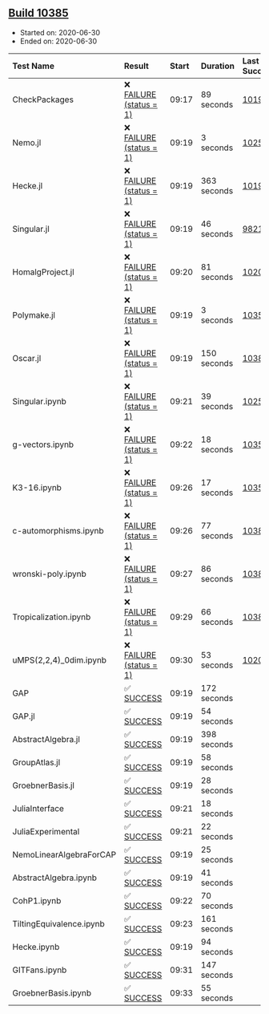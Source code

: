## [Build 10385](https://oscarci.mathematik.uni-kl.de/job/oscar/10385/)

* Started on: 2020-06-30
* Ended on: 2020-06-30

| Test Name    | Result | Start | Duration | Last Success | First Failure |
|:-------------|:-------|:------|:---------|:-------------|:--------------|
| CheckPackages | ❌ [FAILURE (status = 1)](https://oscarci.mathematik.uni-kl.de/job/oscar/10385/artifact/logs/build-10385/CheckPackages.log) | 09:17 | 89 seconds | [10197](https://oscarci.mathematik.uni-kl.de/job/oscar/10197/) | [10198](https://oscarci.mathematik.uni-kl.de/job/oscar/10198/) |
| Nemo.jl | ❌ [FAILURE (status = 1)](https://oscarci.mathematik.uni-kl.de/job/oscar/10385/artifact/logs/build-10385/Nemo.jl.log) | 09:19 | 3 seconds | [10252](https://oscarci.mathematik.uni-kl.de/job/oscar/10252/) | [10253](https://oscarci.mathematik.uni-kl.de/job/oscar/10253/) |
| Hecke.jl | ❌ [FAILURE (status = 1)](https://oscarci.mathematik.uni-kl.de/job/oscar/10385/artifact/logs/build-10385/Hecke.jl.log) | 09:19 | 363 seconds | [10197](https://oscarci.mathematik.uni-kl.de/job/oscar/10197/) | [10198](https://oscarci.mathematik.uni-kl.de/job/oscar/10198/) |
| Singular.jl | ❌ [FAILURE (status = 1)](https://oscarci.mathematik.uni-kl.de/job/oscar/10385/artifact/logs/build-10385/Singular.jl.log) | 09:19 | 46 seconds | [9821](https://oscarci.mathematik.uni-kl.de/job/oscar/9821/) | [9822](https://oscarci.mathematik.uni-kl.de/job/oscar/9822/) |
| HomalgProject.jl | ❌ [FAILURE (status = 1)](https://oscarci.mathematik.uni-kl.de/job/oscar/10385/artifact/logs/build-10385/HomalgProject.jl.log) | 09:20 | 81 seconds | [10209](https://oscarci.mathematik.uni-kl.de/job/oscar/10209/) | [10210](https://oscarci.mathematik.uni-kl.de/job/oscar/10210/) |
| Polymake.jl | ❌ [FAILURE (status = 1)](https://oscarci.mathematik.uni-kl.de/job/oscar/10385/artifact/logs/build-10385/Polymake.jl.log) | 09:19 | 3 seconds | [10356](https://oscarci.mathematik.uni-kl.de/job/oscar/10356/) | [10357](https://oscarci.mathematik.uni-kl.de/job/oscar/10357/) |
| Oscar.jl | ❌ [FAILURE (status = 1)](https://oscarci.mathematik.uni-kl.de/job/oscar/10385/artifact/logs/build-10385/Oscar.jl.log) | 09:19 | 150 seconds | [10383](https://oscarci.mathematik.uni-kl.de/job/oscar/10383/) | [10384](https://oscarci.mathematik.uni-kl.de/job/oscar/10384/) |
| Singular.ipynb | ❌ [FAILURE (status = 1)](https://oscarci.mathematik.uni-kl.de/job/oscar/10385/artifact/logs/build-10385/Singular.ipynb.log) | 09:21 | 39 seconds | [10252](https://oscarci.mathematik.uni-kl.de/job/oscar/10252/) | [10253](https://oscarci.mathematik.uni-kl.de/job/oscar/10253/) |
| g-vectors.ipynb | ❌ [FAILURE (status = 1)](https://oscarci.mathematik.uni-kl.de/job/oscar/10385/artifact/logs/build-10385/g-vectors.ipynb.log) | 09:22 | 18 seconds | [10356](https://oscarci.mathematik.uni-kl.de/job/oscar/10356/) | [10357](https://oscarci.mathematik.uni-kl.de/job/oscar/10357/) |
| K3-16.ipynb | ❌ [FAILURE (status = 1)](https://oscarci.mathematik.uni-kl.de/job/oscar/10385/artifact/logs/build-10385/K3-16.ipynb.log) | 09:26 | 17 seconds | [10356](https://oscarci.mathematik.uni-kl.de/job/oscar/10356/) | [10357](https://oscarci.mathematik.uni-kl.de/job/oscar/10357/) |
| c-automorphisms.ipynb | ❌ [FAILURE (status = 1)](https://oscarci.mathematik.uni-kl.de/job/oscar/10385/artifact/logs/build-10385/c-automorphisms.ipynb.log) | 09:26 | 77 seconds | [10383](https://oscarci.mathematik.uni-kl.de/job/oscar/10383/) | [10384](https://oscarci.mathematik.uni-kl.de/job/oscar/10384/) |
| wronski-poly.ipynb | ❌ [FAILURE (status = 1)](https://oscarci.mathematik.uni-kl.de/job/oscar/10385/artifact/logs/build-10385/wronski-poly.ipynb.log) | 09:27 | 86 seconds | [10383](https://oscarci.mathematik.uni-kl.de/job/oscar/10383/) | [10384](https://oscarci.mathematik.uni-kl.de/job/oscar/10384/) |
| Tropicalization.ipynb | ❌ [FAILURE (status = 1)](https://oscarci.mathematik.uni-kl.de/job/oscar/10385/artifact/logs/build-10385/Tropicalization.ipynb.log) | 09:29 | 66 seconds | [10383](https://oscarci.mathematik.uni-kl.de/job/oscar/10383/) | [10384](https://oscarci.mathematik.uni-kl.de/job/oscar/10384/) |
| uMPS(2,2,4)_0dim.ipynb | ❌ [FAILURE (status = 1)](https://oscarci.mathematik.uni-kl.de/job/oscar/10385/artifact/logs/build-10385/uMPS-2-2-4-_0dim.ipynb.log) | 09:30 | 53 seconds | [10209](https://oscarci.mathematik.uni-kl.de/job/oscar/10209/) | [10210](https://oscarci.mathematik.uni-kl.de/job/oscar/10210/) |
| GAP | ✅ [SUCCESS](https://oscarci.mathematik.uni-kl.de/job/oscar/10385/artifact/logs/build-10385/GAP.log) | 09:19 | 172 seconds |  |  |
| GAP.jl | ✅ [SUCCESS](https://oscarci.mathematik.uni-kl.de/job/oscar/10385/artifact/logs/build-10385/GAP.jl.log) | 09:19 | 54 seconds |  |  |
| AbstractAlgebra.jl | ✅ [SUCCESS](https://oscarci.mathematik.uni-kl.de/job/oscar/10385/artifact/logs/build-10385/AbstractAlgebra.jl.log) | 09:19 | 398 seconds |  |  |
| GroupAtlas.jl | ✅ [SUCCESS](https://oscarci.mathematik.uni-kl.de/job/oscar/10385/artifact/logs/build-10385/GroupAtlas.jl.log) | 09:19 | 58 seconds |  |  |
| GroebnerBasis.jl | ✅ [SUCCESS](https://oscarci.mathematik.uni-kl.de/job/oscar/10385/artifact/logs/build-10385/GroebnerBasis.jl.log) | 09:19 | 28 seconds |  |  |
| JuliaInterface | ✅ [SUCCESS](https://oscarci.mathematik.uni-kl.de/job/oscar/10385/artifact/logs/build-10385/JuliaInterface.log) | 09:21 | 18 seconds |  |  |
| JuliaExperimental | ✅ [SUCCESS](https://oscarci.mathematik.uni-kl.de/job/oscar/10385/artifact/logs/build-10385/JuliaExperimental.log) | 09:21 | 22 seconds |  |  |
| NemoLinearAlgebraForCAP | ✅ [SUCCESS](https://oscarci.mathematik.uni-kl.de/job/oscar/10385/artifact/logs/build-10385/NemoLinearAlgebraForCAP.log) | 09:19 | 25 seconds |  |  |
| AbstractAlgebra.ipynb | ✅ [SUCCESS](https://oscarci.mathematik.uni-kl.de/job/oscar/10385/artifact/logs/build-10385/AbstractAlgebra.ipynb.log) | 09:19 | 41 seconds |  |  |
| CohP1.ipynb | ✅ [SUCCESS](https://oscarci.mathematik.uni-kl.de/job/oscar/10385/artifact/logs/build-10385/CohP1.ipynb.log) | 09:22 | 70 seconds |  |  |
| TiltingEquivalence.ipynb | ✅ [SUCCESS](https://oscarci.mathematik.uni-kl.de/job/oscar/10385/artifact/logs/build-10385/TiltingEquivalence.ipynb.log) | 09:23 | 161 seconds |  |  |
| Hecke.ipynb | ✅ [SUCCESS](https://oscarci.mathematik.uni-kl.de/job/oscar/10385/artifact/logs/build-10385/Hecke.ipynb.log) | 09:19 | 94 seconds |  |  |
| GITFans.ipynb | ✅ [SUCCESS](https://oscarci.mathematik.uni-kl.de/job/oscar/10385/artifact/logs/build-10385/GITFans.ipynb.log) | 09:31 | 147 seconds |  |  |
| GroebnerBasis.ipynb | ✅ [SUCCESS](https://oscarci.mathematik.uni-kl.de/job/oscar/10385/artifact/logs/build-10385/GroebnerBasis.ipynb.log) | 09:33 | 55 seconds |  |  |
